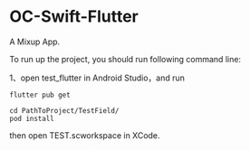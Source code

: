 # OC-Swift-Flutter
A Mixup App.

To run up the project, you should run following command line:

1、open test_flutter in Android Studio，and run 
```
flutter pub get
```


```
cd PathToProject/TestField/
pod install
```

then open TEST.scworkspace in XCode.